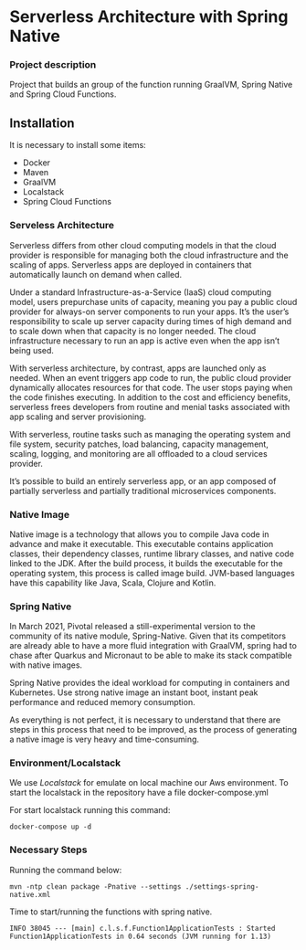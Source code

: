 # Serverless Architecture with Spring Native

### Project description
Project that builds an group of the function running GraalVM, Spring Native and Spring Cloud Functions.

## Installation ##

It is necessary to install some items:
- Docker
- Maven
- GraalVM
- Localstack
- Spring Cloud Functions

### Serveless Architecture

Serverless differs from other cloud computing models in that the cloud provider is responsible for managing both the cloud infrastructure and the scaling of apps. Serverless apps are deployed in containers that automatically launch on demand when called.

Under a standard Infrastructure-as-a-Service (IaaS) cloud computing model, users prepurchase units of capacity, meaning you pay a public cloud provider for always-on server components to run your apps. It’s the user’s responsibility to scale up server capacity during times of high demand and to scale down when that capacity is no longer needed. The cloud infrastructure necessary to run an app is active even when the app isn’t being used.

With serverless architecture, by contrast, apps are launched only as needed. When an event triggers app code to run, the public cloud provider dynamically allocates resources for that code. The user stops paying when the code finishes executing. In addition to the cost and efficiency benefits, serverless frees developers from routine and menial tasks associated with app scaling and server provisioning.

With serverless, routine tasks such as managing the operating system and file system, security patches, load balancing, capacity management, scaling, logging, and monitoring are all offloaded to a cloud services provider.

It’s possible to build an entirely serverless app, or an app composed of partially serverless and partially traditional microservices components.

### Native Image
Native image is a technology that allows you to compile Java code in advance and make it executable. This executable contains application classes, their dependency classes, runtime library classes, and native code linked to the JDK. After the build process, it builds the executable for the operating system, this process is called image build. JVM-based languages have this capability like Java, Scala, Clojure and Kotlin.

### Spring Native
In March 2021, Pivotal released a still-experimental version to the community of its native module, Spring-Native. Given that its competitors are already able to have a more fluid integration with GraalVM, spring had to chase after Quarkus and Micronaut to be able to make its stack compatible with native images.

Spring Native provides the ideal workload for computing in containers and Kubernetes. Use strong native image an instant boot, instant peak performance and reduced memory consumption.

As everything is not perfect, it is necessary to understand that there are steps in this process that need to be improved, as the process of generating a native image is very heavy and time-consuming.

### Environment/Localstack
We use *Localstack* for emulate on local machine our Aws environment. To start the localstack in the repository have a file docker-compose.yml

For start localstack running this command: 
```
docker-compose up -d
```

### Necessary Steps

Running the command below: 
```
mvn -ntp clean package -Pnative --settings ./settings-spring-native.xml
```

Time to start/running the functions with spring native.
```
INFO 38045 --- [main] c.l.s.f.Function1ApplicationTests : Started Function1ApplicationTests in 0.64 seconds (JVM running for 1.13)
```

